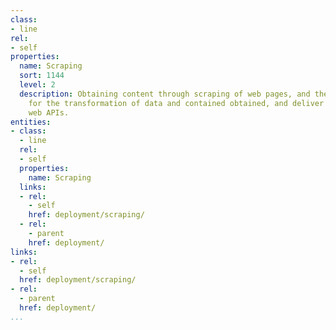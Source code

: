 ```yaml
---
class:
- line
rel:
- self
properties:
  name: Scraping
  sort: 1144
  level: 2
  description: Obtaining content through scraping of web pages, and then allowing
    for the transformation of data and contained obtained, and deliver as simpler
    web APIs.
entities:
- class:
  - line
  rel:
  - self
  properties:
    name: Scraping
  links:
  - rel:
    - self
    href: deployment/scraping/
  - rel:
    - parent
    href: deployment/
links:
- rel:
  - self
  href: deployment/scraping/
- rel:
  - parent
  href: deployment/
...
```

